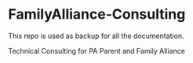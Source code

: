# FamilyAlliance-Consulting
This repo is used as backup for all the documentation.

Technical Consulting for PA Parent and Family Alliance 

